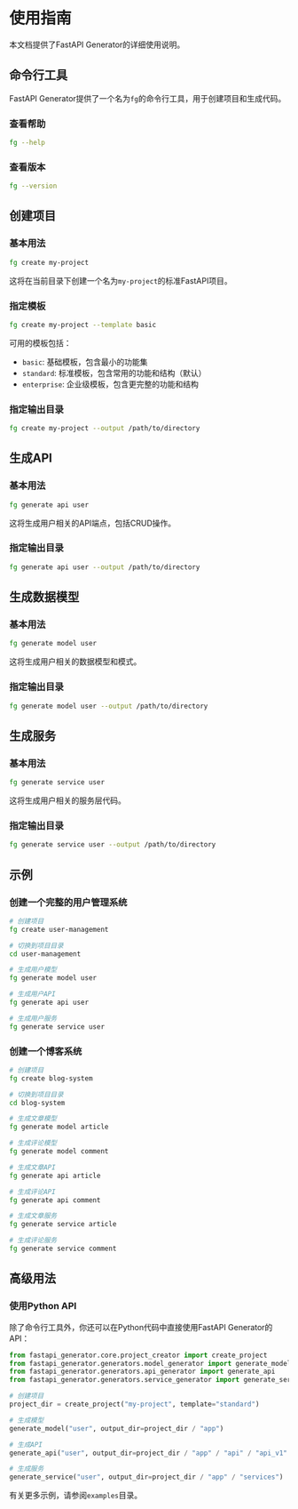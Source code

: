# 使用指南

本文档提供了FastAPI Generator的详细使用说明。

## 命令行工具

FastAPI Generator提供了一个名为`fg`的命令行工具，用于创建项目和生成代码。

### 查看帮助

```bash
fg --help
```

### 查看版本

```bash
fg --version
```

## 创建项目

### 基本用法

```bash
fg create my-project
```

这将在当前目录下创建一个名为`my-project`的标准FastAPI项目。

### 指定模板

```bash
fg create my-project --template basic
```

可用的模板包括：
- `basic`: 基础模板，包含最小的功能集
- `standard`: 标准模板，包含常用的功能和结构（默认）
- `enterprise`: 企业级模板，包含更完整的功能和结构

### 指定输出目录

```bash
fg create my-project --output /path/to/directory
```

## 生成API

### 基本用法

```bash
fg generate api user
```

这将生成用户相关的API端点，包括CRUD操作。

### 指定输出目录

```bash
fg generate api user --output /path/to/directory
```

## 生成数据模型

### 基本用法

```bash
fg generate model user
```

这将生成用户相关的数据模型和模式。

### 指定输出目录

```bash
fg generate model user --output /path/to/directory
```

## 生成服务

### 基本用法

```bash
fg generate service user
```

这将生成用户相关的服务层代码。

### 指定输出目录

```bash
fg generate service user --output /path/to/directory
```

## 示例

### 创建一个完整的用户管理系统

```bash
# 创建项目
fg create user-management

# 切换到项目目录
cd user-management

# 生成用户模型
fg generate model user

# 生成用户API
fg generate api user

# 生成用户服务
fg generate service user
```

### 创建一个博客系统

```bash
# 创建项目
fg create blog-system

# 切换到项目目录
cd blog-system

# 生成文章模型
fg generate model article

# 生成评论模型
fg generate model comment

# 生成文章API
fg generate api article

# 生成评论API
fg generate api comment

# 生成文章服务
fg generate service article

# 生成评论服务
fg generate service comment
```

## 高级用法

### 使用Python API

除了命令行工具外，你还可以在Python代码中直接使用FastAPI Generator的API：

```python
from fastapi_generator.core.project_creator import create_project
from fastapi_generator.generators.model_generator import generate_model
from fastapi_generator.generators.api_generator import generate_api
from fastapi_generator.generators.service_generator import generate_service

# 创建项目
project_dir = create_project("my-project", template="standard")

# 生成模型
generate_model("user", output_dir=project_dir / "app")

# 生成API
generate_api("user", output_dir=project_dir / "app" / "api" / "api_v1" / "endpoints")

# 生成服务
generate_service("user", output_dir=project_dir / "app" / "services")
```

有关更多示例，请参阅`examples`目录。 